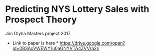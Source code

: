# Predicting NYS Lottery Sales with Prospect Theory
Jim Olyha Masters project 2017

* Link to paper is here *
https://drive.google.com/open?id=0B3AxVWEWY1u0aGNYVTA4ZVVra2s

